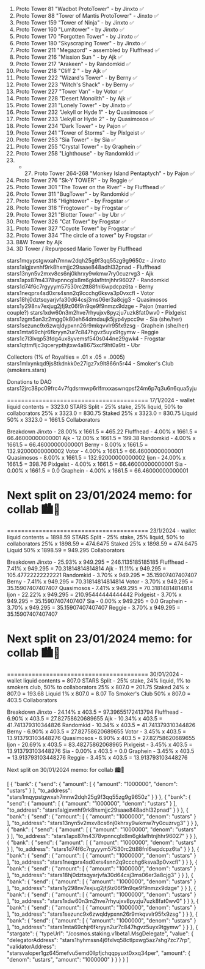 
1. Proto Tower 81 "Wadbot ProtoTower" - by Jinxto ✅
2. Proto Tower 88 "Tower of Mantis ProtoTower" - Jinxto ✅
3. Proto Tower 159 "Tower of Ninja" - by Jinxto ✅
4. Proto Tower 160 "Lumitower" - by Jinxto ✅
5. Proto Tower 170 "Forgotten Tower" - by Jinxto ✅
6. Proto Tower 180 "Skyscraping Tower" - by Jinxto ✅
7. Proto Tower 211 "Megazord" - assembled by Fluffhead ✅
8. Proto Tower 216 "Mission Sun " - by Ajk ✅
9. Proto Tower 217 "Arakeen" - by Randomkid ✅
10. Proto Tower 218 "Cliff 2 " - by Ajk ✅
11. Proto Tower 222 "Wizard's Tower" - by Berny ✅
12. Proto Tower 223 "Witch's Shack" - by Berny ✅
13. Proto Tower 227 "Tower Van" - by Votor ✅
14. Proto Tower 228 "Desert Monolith" - by Ajk ✅
15. Proto Tower 231 "Lonely Tower" - by Jinxto ✅
16. Proto Tower 232 "Jekyll or Hyde 1" - by Quasimosos ✅
17. Proto Tower 233 "Jekyll or Hyde 2" - by Quasimosos ✅
18. Proto Tower 234 "Dark Tower" - by Pajon ✅
19. Proto Tower 241 "Tower of Storms" - by Pixlgeist ✅
20. Proto Tower 253 "Sia Tower" - by Sia ✅
21. Proto Tower 255 "Crystal Tower" - by Graphein ✅
22. Proto Tower 258 "Lighthouse" - by Randomkid ✅
23. - 27. Proto Tower 264-268 "Monkey Island Pentaptych" - by Pajon ✅
28. Proto Tower 276 "Sk-Y TOWER" - by Reggie ✅
29. Proto Tower 301 "The Tower on the River" - by Fluffhead ✅
30. Proto Tower 311 "BugTower" - by Randomkid ✅
31. Proto Tower 316 "Hightower" - by Frogstar ✅
32. Proto Tower 318 "Frogtower" - by Frogstar ✅
33. Proto Tower 321 "Blotter Tower" - by Ubr ✅
34. Proto Tower 326 "Cat Tower" by Frogstar ✅
35. Proto Tower 327 "Coyote Tower" by Frogstar ✅
36. Proto Tower 334 "The circle of a tower" by Frogstar ✅
36. B&W Tower by Ajk
37. 3D Tower / Repurposed Mario Tower by Fluffhead

stars1mqypstgwxah7mnw2dqh25g9f3qq55zg9g9650z - Jinxto
stars1algjxvnhf9rk8hxmjjc29saae848adhl32pnad - Fluffhead
stars13nyn5v2mxv8cs6nj0khrxy9wkmw7ry0cuzrvg3 - Ajk
stars1apx87m4378vpnncglx8m6gklafhtnjhhr96027 - Randomkid
stars1d74f6c7rgyyym57530rc2tt88fnl6wpdcpz6ta - Berny
stars1neqprx4sd0xrs4snn2q9ccchg6ksva3p0vxcfl - Votor
stars18hj0dztsqyarjvfa30d64csj3ms06er3a8cjg3 - Quasimosos
stars1y298nv7exjug2jfj9z06f9n9qe9f9nmzx9dzge - Pajon (married couple?)
stars1xdw60n3m2hve7rhyujxv8pyzju7uzk8fat0wv0 - Pixlgeist
stars1zgm5an3z2mgg0k80eh64dmdaujk5jyp4ypcc9w - Sia (she/her)
stars1sezunc9x6zwqldypxnn26r9mkqvvlr95fx9zsg - Graphein (she/her)
stars1mta69chjr6fkryyn2ur7c847hgvz5uyx9tgymw - Reggie
stars1c7l3lvqp53fdg4ux8yvemsf540s044ne29gwk4 - Frogstar
stars1qttmfljc3qcerypthjtxw4a8675xcf9ht0a9tt - Ubr


Collectors (1% of Royalties = .01 x .05 = .0005)
stars1mlxynkqd9js8tkdnkk0e27lgz7x9lt866n5r44 - Smoker's Club (smokers.stars)

Donations to DAO
stars12jrc38pc09frc4v7fqdsrmwp6rlfmxxaswnqpsf24m6p7q3u6n6qua5yju

========================================
17/1/2024 - wallet liquid contents = 3323.0 STARS
Split - 25% stake, 25% liquid, 50% to collaborators
25% x 3323.0 = 830.75 Staked
25% x 3323.0 = 830.75 Liquid
50% x 3323.0 = 1661.5 Collaborators

Breakdown
Jinxto - 28.00% x 1661.5 = 465.22
Fluffhead - 4.00% x 1661.5 = 66.46000000000001
Ajk - 12.00% x 1661.5 = 199.38
Randomkid - 4.00% x 1661.5 = 66.46000000000001
Berny - 8.00% x 1661.5 = 132.92000000000002
Votor - 4.00% x 1661.5 = 66.46000000000001
Quasimosos - 8.00% x 1661.5 = 132.92000000000002
Ijon - 24.00% x 1661.5 = 398.76
Pixlgeist - 4.00% x 1661.5 = 66.46000000000001
Sia - 0.00% x 1661.5 = 0.0
Graphein - 4.00% x 1661.5 = 66.46000000000001

Next split on 23/01/2024
memo: for collab 🏙️🌆
========================================

========================================
23/1/2024 - wallet liquid contents = 1898.59 STARS
Split - 25% stake, 25% liquid, 50% to collaborators
25% x 1898.59 = 474.6475 Staked
25% x 1898.59 = 474.6475 Liquid
50% x 1898.59 = 949.295 Collaborators

Breakdown
Jinxto - 25.93% x 949.295 = 246.1135185185185
Fluffhead - 7.41% x 949.295 = 70.31814814814814
Ajk - 11.11% x 949.295 = 105.47722222222221
Randomkid - 3.70% x 949.295 = 35.15907407407407
Berny - 7.41% x 949.295 = 70.31814814814814
Votor - 3.70% x 949.295 = 35.15907407407407
Quasimosos - 7.41% x 949.295 = 70.31814814814814
Ijon - 22.22% x 949.295 = 210.95444444444442
Pixlgeist - 3.70% x 949.295 = 35.15907407407407
Sia - 0.00% x 949.295 = 0.0
Graphein - 3.70% x 949.295 = 35.15907407407407
Reggie - 3.70% x 949.295 = 35.15907407407407

Next split on 23/01/2024
memo: for collab 🏙️🌆
========================================

========================================
30/01/2024 - wallet liquid contents = 807.0 STARS
Split - 25% stake, 24% liquid, 1% to smokers club, 50% to collaborators
25% x 807.0 = 201.75 Staked
24% x 807.0 = 193.68 Liquid
1% x 807.0 = 8.07 To Smoker's Club
50% x 807.0 = 403.5 Collaborators

Breakdown
Jinxto - 24.14% x 403.5 = 97.39655172413794
Fluffhead - 6.90% x 403.5 = 27.82758620689655
Ajk - 10.34% x 403.5 = 41.741379310344826
Randomkid - 10.34% x 403.5 = 41.741379310344826
Berny - 6.90% x 403.5 = 27.82758620689655
Votor - 3.45% x 403.5 = 13.913793103448276
Quasimosos - 6.90% x 403.5 = 27.82758620689655
Ijon - 20.69% x 403.5 = 83.48275862068965
Pixlgeist - 3.45% x 403.5 = 13.913793103448276
Sia - 0.00% x 403.5 = 0.0
Graphein - 3.45% x 403.5 = 13.913793103448276
Reggie - 3.45% x 403.5 = 13.913793103448276

Next split on 30/01/2024
memo: for collab 🏙️🌆





[
  {
    "bank": {
      "send": {
        "amount": [
          {
            "amount": "1000000",
            "denom": "ustars"
          }
        ],
        "to_address": "stars1mqypstgwxah7mnw2dqh25g9f3qq55zg9g9650z"
      }
    }
  },
  {
    "bank": {
      "send": {
        "amount": [
          {
            "amount": "1000000",
            "denom": "ustars"
          }
        ],
        "to_address": "stars1algjxvnhf9rk8hxmjjc29saae848adhl32pnad"
      }
    }
  },
  {
    "bank": {
      "send": {
        "amount": [
          {
            "amount": "1000000",
            "denom": "ustars"
          }
        ],
        "to_address": "stars13nyn5v2mxv8cs6nj0khrxy9wkmw7ry0cuzrvg3"
      }
    }
  },
  {
    "bank": {
      "send": {
        "amount": [
          {
            "amount": "1000000",
            "denom": "ustars"
          }
        ],
        "to_address": "stars1apx87m4378vpnncglx8m6gklafhtnjhhr96027"
      }
    }
  },
  {
    "bank": {
      "send": {
        "amount": [
          {
            "amount": "1000000",
            "denom": "ustars"
          }
        ],
        "to_address": "stars1d74f6c7rgyyym57530rc2tt88fnl6wpdcpz6ta"
      }
    }
  },
  {
    "bank": {
      "send": {
        "amount": [
          {
            "amount": "1000000",
            "denom": "ustars"
          }
        ],
        "to_address": "stars1neqprx4sd0xrs4snn2q9ccchg6ksva3p0vxcfl"
      }
    }
  },
  {
    "bank": {
      "send": {
        "amount": [
          {
            "amount": "1000000",
            "denom": "ustars"
          }
        ],
        "to_address": "stars18hj0dztsqyarjvfa30d64csj3ms06er3a8cjg3"
      }
    }
  },
  {
    "bank": {
      "send": {
        "amount": [
          {
            "amount": "1000000",
            "denom": "ustars"
          }
        ],
        "to_address": "stars1y298nv7exjug2jfj9z06f9n9qe9f9nmzx9dzge"
      }
    }
  },
  {
    "bank": {
      "send": {
        "amount": [
          {
            "amount": "1000000",
            "denom": "ustars"
          }
        ],
        "to_address": "stars1xdw60n3m2hve7rhyujxv8pyzju7uzk8fat0wv0"
      }
    }
  },
  {
    "bank": {
      "send": {
        "amount": [
          {
            "amount": "1000000",
            "denom": "ustars"
          }
        ],
        "to_address": "stars1sezunc9x6zwqldypxnn26r9mkqvvlr95fx9zsg"
      }
    }
  },
  {
    "bank": {
      "send": {
        "amount": [
          {
            "amount": "1000000",
            "denom": "ustars"
          }
        ],
        "to_address": "stars1mta69chjr6fkryyn2ur7c847hgvz5uyx9tgymw"
      }
    }
  },
  {
    "stargate": {
      "typeUrl": "/cosmos.staking.v1beta1.MsgDelegate",
      "value": {
        "delegatorAddress": "stars1hyhmssn4j6fxlvq58ctlpxwg5az7shg7zc77rp",
        "validatorAddress": "starsvaloper1gz645mefvu5emd0llpfjchqqpyuxt0xxq34per",
        "amount": {
          "denom": "ustars",
          "amount": "1000000"
        }
      }
    }
  }
]